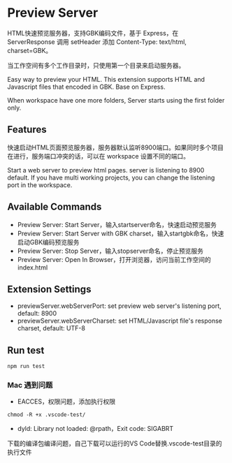 # Preview Server

HTML快速预览服务器，支持GBK编码文件，基于 Express，在 ServerResponse 调用 setHeader 添加 Content-Type: text/html, charset=GBK。

当工作空间有多个工作目录时，只使用第一个目录来启动服务器。

Easy way to preview your HTML. This extension supports HTML and Javascript files that encoded in GBK. Base on Express.

When workspace have one more folders, Server starts using the first folder only.

## Features

快速启动HTML页面预览服务器，服务器默认监听8900端口。如果同时多个项目在进行，服务端口冲突的话，可以在 workspace 设置不同的端口。

Start a web server to preview html pages. server is listening to 8900 default. If you have multi working projects, you can change the listening port in the workspace.

## Available Commands

+ Preview Server: Start Server，输入startserver命名，快速启动预览服务
+ Preview Server: Start Server with GBK charset，输入startgbk命名，快速启动GBK编码预览服务
+ Preview Server: Stop Server，输入stopserver命名，停止预览服务
+ Preview Server: Open In Browser，打开浏览器，访问当前工作空间的index.html

## Extension Settings

+ previewServer.webServerPort: set preview web server's listening port, default: 8900
+ previewServer.webServerCharset: set HTML/Javascript file's response charset, default: UTF-8

## Run test

```shell
npm run test
```

### Mac 遇到问题

+ EACCES，权限问题，添加执行权限

```shell
chmod -R +x .vscode-test/
```

+ dyld: Library not loaded: @rpath，Exit code:   SIGABRT

下载的编译包编译问题，自己下载可以运行的VS Code替换.vscode-test目录的执行文件
